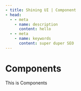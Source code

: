 ```yaml
---
- title: Shining UI | Component
- head:
  - - meta
    - name: description
      content: hello
  - - meta
    - name: keywords
      content: super duper SEO
---
```


# Components
This is Components